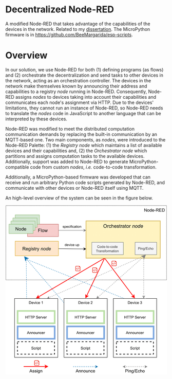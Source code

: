# Decentralized Node-RED

A modified Node-RED that takes advantage of the capabilities of the devices in the network. Related to my [dissertation](https://repositorio-aberto.up.pt/handle/10216/128520). The MicroPython firmware is in https://github.com/BeeMargarida/esp-scripts.

# Overview

In our solution, we use Node-RED for both (1) defining programs (as flows) and (2) orchestrate the decentralization and send tasks to other devices in the network, acting as an orchestration controller. The devices in the network make themselves known by announcing their address and capabilities to a registry *node* running in Node-RED. Consequently, Node-RED assigns *nodes* to devices taking into account their capabilities and communicates each node's assignment via HTTP. Due to the devices' limitations, they cannot run an instance of Node-RED, so Node-RED needs to translate the *nodes* code in JavaScript to another language that can be interpreted by these devices. 

Node-RED was modified to meet the distributed computation communication demands by replacing the built-in communication by an MQTT-based one. Two main components, as *nodes*, were introduced to the Node-RED Palette: (1) the *Registry node* which maintains a list of available devices and their capabilities and, (2) the *Orchestrator node* which partitions and assigns computation tasks to the available devices. Additionally, support was added to Node-RED to generate MicroPython-compatible code from custom *nodes*, *i.e.* code-to-code transformation.

Additionally, a MicroPython-based firmware was developed that can receive and run arbitrary Python code scripts generated by Node-RED, and communicate with other devices or Node-RED itself using MQTT. 

An high-level overview of the system can be seen in the figure below.

![Overview of the system](images/orchestrator-overview.png)
